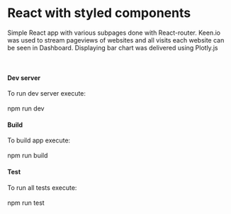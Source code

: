 # React with styled components

Simple React app with various subpages done with React-router. Keen.io was used to stream pageviews of websites and all visits each website can be seen in Dashboard. Displaying bar chart was delivered using Plotly.js

<br>

<h4>Dev server</h4>
To run dev server execute:<br><br>
npm run dev

<br>

<h4>Build</h4>
To build app execute:<br><br>
npm run build

<br>

<h4>Test</h4>
To run all tests execute:<br><br>
npm run test
